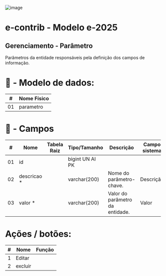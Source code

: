 
![image](https://github.com/user-attachments/assets/04662de1-1516-48d7-bb8c-50b38989e58b)
# e-contrib - Modelo e-2025 
##  Gerenciamento - Parâmetro
Parâmetros da entidade responsáveis pela definição dos campos de informação.
# 🎲 - Modelo de dados:
 **\#**  |**Nome Físico**               |
---------|------------------------------|
01       | parametro                    |

#
# 🔢 - Campos
 **\#**  | **Nome**                     | **Tabela Raiz**         | **Tipo/Tamanho**        | **Descrição**                                                                        | **Campo sistema**                      |
---------|------------------------------|-------------------------|-------------------------|--------------------------------------------------------------------------------------|----------------------------------------|
01       | id                           |                         | bigint UN AI PK         |                                                                                      |                                        |
02       | descricao *                  |                         | varchar(200)            | Nome do parâmetro-chave.                                                             | Descrição                              |
03       | valor *                      |                         | varchar(200)            | Valor do parâmetro da entidade.                                                      | Valor                                  |

# Ações / botões:
 **\#**  |**Nome**                      |   **Função**  |
---------|------------------------------|---------------|
1        | Editar                       |               |
2        | excluir                      |               |


